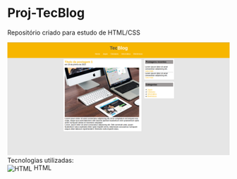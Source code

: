 # Proj-TecBlog
Repositório criado para estudo de HTML/CSS

![](./imagens/projetopronto.png)
Tecnologias utilizadas: <br>
<img align="center" alt="HTML" height="30" width="40" src="https://cdn.jsdelivr.net/gh/devicons/devicon/icons/html5/html5-original.svg"> HTML
